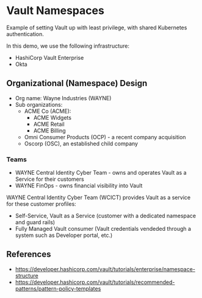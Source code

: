 # Vault Namespaces

Example of setting Vault up with least privilege, with shared Kubernetes authentication.

In this demo, we use the following infrastructure:

- HashiCorp Vault Enterprise
- Okta

## Organizational (Namespace) Design

- Org name: Wayne Industries (WAYNE)
- Sub organizations:
    - ACME Co (ACME):
      - ACME Widgets
      - ACME Retail
      - ACME Billing
    - Omni Consumer Products (OCP) - a recent company acquisition 
    - Oscorp (OSC), an established child company

### Teams

- WAYNE Central Identity Cyber Team - owns and operates Vault as a Service for their customers
- WAYNE FinOps - owns financial visibility into Vault

WAYNE Central Identity Cyber Team (WCICT) provides Vault as a service for these customer profiles:

- Self-Service, Vault as a Service (customer with a dedicated namespace and guard rails)
- Fully Managed Vault consumer (Vault credentials vendeded through a system such as Developer portal, etc.)

## References
- https://developer.hashicorp.com/vault/tutorials/enterprise/namespace-structure
- https://developer.hashicorp.com/vault/tutorials/recommended-patterns/pattern-policy-templates